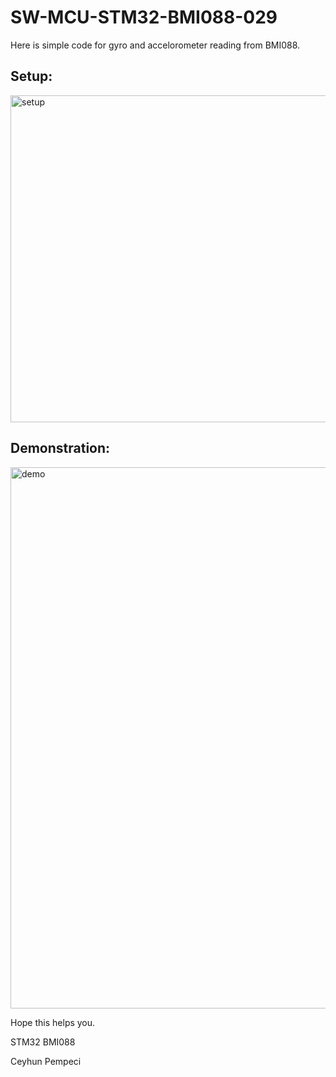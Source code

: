 # SW-MCU-STM32-BMI088-029

Here is simple code for gyro and accelorometer reading from	BMI088.

## Setup:

<img width="523" alt="setup" src="https://github.com/user-attachments/assets/4010500a-0d02-415a-81c6-39873de5e34f" />


## Demonstration:

<img width="866" alt="demo" src="https://github.com/user-attachments/assets/7a4c9247-1cba-4d8b-ba41-790459d8616c" />


Hope this helps you.

STM32 BMI088

Ceyhun Pempeci
